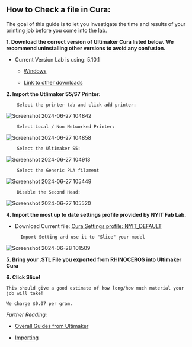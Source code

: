 ## How to Check a file in Cura:

The goal of this guide is to let you investigate the time and results of your printing job before you come into the lab.

**1. Download the correct version of Ultimaker Cura listed below. We recommend uninstalling other versions to avoid any confusion.**

* Current Version Lab is using: 5.10.1

	* [Windows](https://github.com/Ultimaker/Cura/releases/download/5.10.1/UltiMaker-Cura-5.10.1-win64-X64.exe)

	* [Link to other downloads](https://github.com/Ultimaker/Cura/releases/tag/5.10.1)

**2. Import the Utlimaker S5/S7 Printer:**

		Select the printer tab and click add printer:

![Screenshot 2024-06-27 104842](https://github.com/DigitalFabricationLab-NYIT-SoAD/resources/assets/148252301/cd68b7eb-acc7-490f-9179-ff3cddb0d4e8)

		Select Local / Non Networked Printer:

![Screenshot 2024-06-27 104858](https://github.com/DigitalFabricationLab-NYIT-SoAD/resources/assets/148252301/f76b7b37-f156-40b5-ae62-b551f44240c3)


		Select the Ultimaker S5:

![Screenshot 2024-06-27 104913](https://github.com/DigitalFabricationLab-NYIT-SoAD/resources/assets/148252301/f32941f3-803f-4a54-9d64-90000ba04c6a)

		Select the Generic PLA filament

![Screenshot 2024-06-27 105449](https://github.com/DigitalFabricationLab-NYIT-SoAD/resources/assets/148252301/d19b7f4d-0f7a-46c2-9af5-3c4ed56a6748)


		Disable the Second Head:

![Screenshot 2024-06-27 105520](https://github.com/DigitalFabricationLab-NYIT-SoAD/resources/assets/148252301/72f2c1e2-040a-40e5-a75c-43d3b1db7738)



**4. Import the most up to date settings profile provided by NYIT Fab Lab.**

* Download Current file: [Cura Settings profile: NYIT_DEFAULT](https://nyinstituteoftechnology-my.sharepoint.com/:u:/g/personal/ewilli14_nyit_edu/ETRglnfTnmZAlfToALh5_kABV97wEDuLndIVRO2uwKUcVQ?download=1)

		Import Setting and use it to "Slice" your model

![Screenshot 2024-06-28 101509](https://github.com/DigitalFabricationLab-NYIT-SoAD/resources/assets/148252301/483872dc-6cb0-4b9d-baa6-792c84391278)
 	

	
**5. Bring your .STL File you exported from RHINOCEROS into Ultimaker Cura**


**6. Click Slice!**
   
	This should give a good estimate of how long/how much material your job will take!

 	We charge $0.07 per gram.

*Further Reading:*

* [Overall Guides from Ultimaker](https://support.makerbot.com/s/article/1667337576882)

* [Importing](https://support.makerbot.com/s/article/1667411286867)
	


	
